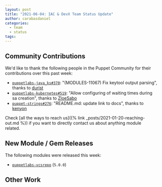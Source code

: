 ```yaml
---
layout: post
title: "2021-06-04: IAC & DevX Team Status Update"
author: carabasdaniel
categories:
  - team
  - status
tags:
---
```


## Community Contributions

We'd like to thank the following people in the Puppet Community for their contributions over this past week:

- [`puppetlabs-java_ks#370`][puppetlabs-java_ks-pr-370]: "(MODULES-11067) Fix keytool output parsing", thanks to [durist][durist]
- [`puppetlabs-kubernetes#519`][puppetlabs-kubernetes-pr-519]: "Allow configuring of waiting times during sa creation", thanks to [ZloeSabo][ZloeSabo]
- [`puppet-strings#276`][puppet-strings-pr-276]: "README.md: update link to docs", thanks to [kenyon][kenyon]

Check [all the ways to reach us]({% link _posts/2021-01-20-reaching-out.md %}) if you want to directly contact us about anything module related.

## New Module / Gem Releases

The following modules were released this week:

- [`puppetlabs-vcsrepo`][puppetlabs-vcsrepo] (`5.0.0`)

  [puppetlabs-vcsrepo]: https://github.com/puppetlabs/puppetlabs-vcsrepo
  [puppetlabs-java_ks-pr-370]: https://github.com/puppetlabs/puppetlabs-java_ks/pull/370
  [durist]: https://github.com/durist
  [puppetlabs-kubernetes-pr-519]: https://github.com/puppetlabs/puppetlabs-kubernetes/pull/519
  [ZloeSabo]: https://github.com/ZloeSabo
  [puppet-strings-pr-276]: https://github.com/puppetlabs/puppet-strings/pull/276
  [kenyon]: https://github.com/kenyon

## Other Work

<!-- check https://tickets.puppetlabs.com/secure/RapidBoard.jspa?rapidView=1176&quickFilter=8745 for other tickets closed out this week that should be mentioned here -->

  [Adrian]:             https://github.com/adrianiurca
  [Ben]:                https://github.com/binford2k
  [Ciaran]:             https://github.com/sanfrancrisko
  [Daiana]:             https://github.com/daianamezdrea
  [Danny]:              https://github.com/carabasdaniel
  [DavidArmstrong]:     https://github.com/da-ar
  [DavidSchmitt]:       https://github.com/DavidS
  [DavidSwan]:          https://github.com/david22swan
  [Disha]:              https://github.com/Disha-maker
  [James]:              https://github.com/jpogran
  [Lore]:               https://github.com/lionce
  [Michael]:            https://github.com/michaeltlombardi
  [Paula]:              https://github.com/pmcmaw
  [Sheena]:             https://github.com/sheenaajay
  [Supported Modules]:  https://puppetlabs.github.io/iac/modules/
  [Tools]:              https://puppetlabs.github.io/iac/tools/
